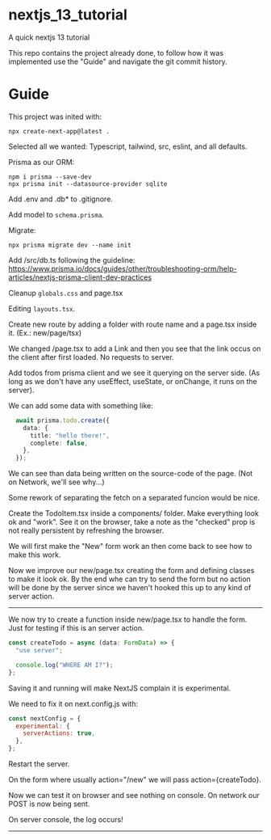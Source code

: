 # nextjs_13_tutorial
A quick nextjs 13 tutorial

This repo contains the project already done, to follow how it was
implemented use the "Guide" and navigate the git commit history.


# Guide
This project was inited with:
```
npx create-next-app@latest .
```

Selected all we wanted: Typescript, tailwind, src, eslint, and all defaults.


Prisma as our ORM:
```
npm i prisma --save-dev
npx prisma init --datasource-provider sqlite
```

Add .env  and .db* to .gitignore.

Add model to `schema.prisma`.

Migrate:
```
npx prisma migrate dev --name init
```

Add /src/db.ts following the guideline:
https://www.prisma.io/docs/guides/other/troubleshooting-orm/help-articles/nextjs-prisma-client-dev-practices


Cleanup `globals.css` and page.tsx


Editing `layouts.tsx`.

Create new route by adding a folder with route name and a page.tsx inside it.
(Ex.: new/page/tsx)


We changed /page.tsx to add a Link and then you see that the link
occus on the client after first loaded. No requests to server.


Add todos from prisma client and we see it querying on the server side.
(As long as we don't have any useEffect, useState, or onChange, it runs on the server).

We can add some data with something like:
```ts
  await prisma.todo.create({
    data: {
      title: "hello there!",
      complete: false,
    },
  });
```

We can see than data being written on the source-code of the page.
(Not on Network, we'll see why...)


Some rework of separating the fetch on a separated funcion would be nice.


Create the TodoItem.tsx inside a components/ folder. Make everything look
ok and "work". See it on the browser, take a note as the "checked" prop is
not really persistent by refreshing the browser.


We will first make the "New" form work an then come back to see how to make
this work.


Now we improve our new/page.tsx creating the form and defining classes
to make it look ok. By the end whe can try to send the form but no 
action will be done by the server since we haven't hooked this up to 
any kind of server action.

---- 

We now try to create a function inside new/page.tsx to handle the form.
Just for testing if this is an server action.

```ts
const createTodo = async (data: FormData) => {
  "use server";

  console.log("WHERE AM I?");
};
```

Saving it and running will make NextJS complain it is experimental.

We need to fix it on  next.config.js with:
```js
const nextConfig = {
  experimental: {
    serverActions: true,
  },
};
```

Restart the server.

On the form where usually action="/new" we will pass action={createTodo}.

Now we can test it on browser and see nothing on console. On network our POST
is now being sent.

On server console, the log occurs!

---- 
